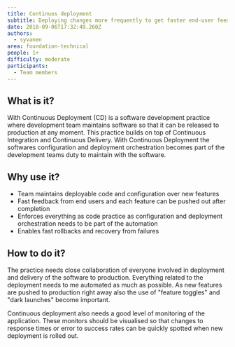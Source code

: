 ```yaml
---
title: Continuos deployment
subtitle: Deploying changes more frequently to get faster end-user feedback
date: 2018-09-06T17:32:49.260Z
authors:
  - syvanen
area: foundation-technical
people: 1+
difficulty: moderate
participants:
  - Team members
---
```

## What is it?

With Continuous Deployment (CD) is a software development practice where development team maintains software so that it can be released to production at any moment. This practice builds on top of Continuous Integration and Continuous Delivery. With Continuous Deployment the softwares configuration and deployment orchestration becomes part of the development teams duty to maintain with the software.

## Why use it?

* Team maintains deployable code and configuration over new features
* Fast feedback from end users and each feature can be pushed out after completion
* Enforces everything as code practice as configuration and deployment orchestration needs to be part of the automation
* Enables fast rollbacks and recovery from failures

## How to do it?

The practice needs close collaboration of everyone involved in deployment and delivery of the software to production. Everything related to the deployment needs to me automated as much as possible. As new features are pushed to production right away also the use of "feature toggles" and "dark launches" become important.

Continuous deployment also needs a good level of monitoring of the application. These monitors should be visualised so that changes to response times or error to success rates can be quickly spotted when new deployment is rolled out.
